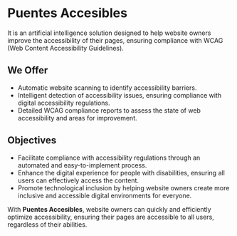 # Puentes Accesibles
It is an artificial intelligence solution designed to help website owners improve the accessibility of their pages, ensuring compliance with WCAG (Web Content Accessibility Guidelines).

## We Offer

- Automatic website scanning to identify accessibility barriers.
- Intelligent detection of accessibility issues, ensuring compliance with digital accessibility regulations.
- Detailed WCAG compliance reports to assess the state of web accessibility and areas for improvement.

## Objectives

- Facilitate compliance with accessibility regulations through an automated and easy-to-implement process.
- Enhance the digital experience for people with disabilities, ensuring all users can effectively access the content.
- Promote technological inclusion by helping website owners create more inclusive and accessible digital environments for everyone.

With **Puentes Accesibles**, website owners can quickly and efficiently optimize accessibility, ensuring their pages are accessible to all users, regardless of their abilities.
